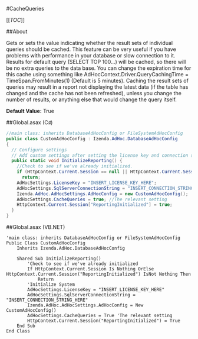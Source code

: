 #CacheQueries

[[_TOC_]]

##About

Gets or sets the value indicating whether the result sets of individual queries should be cached. 
This feature can be very useful if you have problems with performance in your database or slow connection to it. 
Results for default query (SELECT TOP 100...) will be cached, so there will be no extra queries to the data base. 
You can change the expiration time for this cache using something like AdHocContext.Driver.QueryCachingTime = TimeSpan.FromMinutes(1) (Default is 5 minutes).
Caching the result sets of queries may result in a report not displaying the latest data (if the table has changed and the cache has not been refreshed), unless you change the number of results, or anything else that would change the query itself.

**Default Value:** True

##Global.asax (C♯)

```csharp
//main class: inherits DatabaseAdHocConfig or FileSystemAdHocConfig
public class CustomAdHocConfig : Izenda.AdHoc.DatabaseAdHocConfig
{
  // Configure settings
  // Add custom settings after setting the license key and connection string by overriding the ConfigureSettings() method
  public static void InitializeReporting() {
    //Check to see if we've already initialized.
    if (HttpContext.Current.Session == null || HttpContext.Current.Session["ReportingInitialized"] != null)
      return;
    AdHocSettings.LicenseKey = "INSERT_LICENSE_KEY_HERE";
    AdHocSettings.SqlServerConnectionString = "INSERT_CONNECTION_STRING_HERE";
    Izenda.AdHoc.AdHocSettings.AdHocConfig = new CustomAdHocConfig();
    AdHocSettings.CacheQueries = true; //The relevant setting
    HttpContext.Current.Session["ReportingInitialized"] = true;
  }
}
```

##Global.asax (VB.NET)

```visualbasic
'main class: inherits DatabaseAdHocConfig or FileSystemAdHocConfig
Public Class CustomAdHocConfig
    Inherits Izenda.AdHoc.DatabaseAdHocConfig

    Shared Sub InitializeReporting()
        'Check to see if we've already initialized
        If HttpContext.Current.Session Is Nothing OrElse HttpContext.Current.Session("ReportingInitialized") IsNot Nothing Then
            Return
        'Initialize System
        AdHocSettings.LicenseKey = "INSERT_LICENSE_KEY_HERE"
        AdHocSettings.SqlServerConnectionString = "INSERT_CONNECTION_STRING_HERE"
        Izenda.AdHoc.AdHocSettings.AdHocConfig = New CustomAdHocConfig()
        AdHocSettings.CacheQueries = True 'The relevant setting
        HttpContext.Current.Session("ReportingInitialized") = True
    End Sub
End Class
```